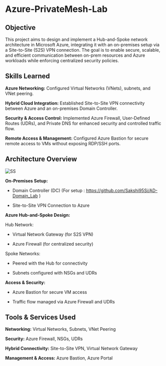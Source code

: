 # Azure-PrivateMesh-Lab

## Objective

This project aims to design and implement a Hub-and-Spoke network architecture in Microsoft Azure, integrating it with an on-premises setup via a Site-to-Site (S2S) VPN connection. The goal is to enable secure, scalable, and efficient communication between on-prem resources and Azure workloads while enforcing centralized security policies.

## Skills Learned

**Azure Networking:** Configured Virtual Networks (VNets), subnets, and VNet peering.

**Hybrid Cloud Integration:** Established Site-to-Site VPN connectivity between Azure and an on-premises Domain Controller.

**Security & Access Control:** Implemented Azure Firewall, User-Defined Routes (UDRs), and Private DNS for enhanced security and controlled traffic flow.

**Remote Access & Management:** Configured Azure Bastion for secure remote access to VMs without exposing RDP/SSH ports.


## Architecture Overview


 ![SS]()



**On-Premises Setup:**

* Domain Controller (DC) (For setup : https://github.com/Sakshi95Si/AD-Domain_Lab )

* Site-to-Site VPN Connection to Azure

**Azure Hub-and-Spoke Design:**

Hub Network:

* Virtual Network Gateway (for S2S VPN)

* Azure Firewall (for centralized security)


Spoke Networks:

* Peered with the Hub for connectivity

* Subnets configured with NSGs and UDRs


**Access & Security:**

* Azure Bastion for secure VM access

* Traffic flow managed via Azure Firewall and UDRs



## Tools & Services Used

**Networking:** Virtual Networks, Subnets, VNet Peering

**Security:** Azure Firewall, NSGs, UDRs

**Hybrid Connectivity:** Site-to-Site VPN, Virtual Network Gateway

**Management & Access:** Azure Bastion, Azure Portal
